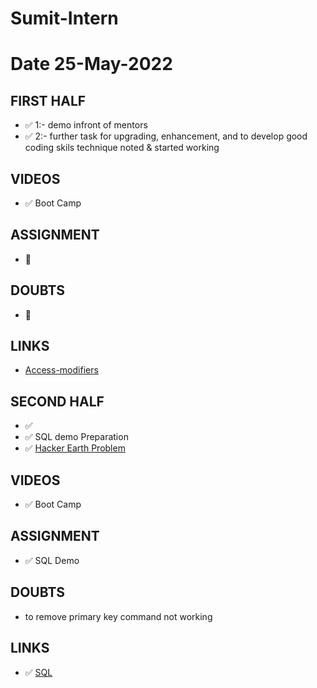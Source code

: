 # Sumit-Intern

# Date 25-May-2022


## FIRST HALF
- ✅ 1:- demo infront of mentors
- ✅ 2:- further task for upgrading, enhancement, and to develop good coding skils technique noted & started working


## VIDEOS
- ✅ Boot Camp

## ASSIGNMENT 
- 🚫

## DOUBTS
- 🚫

## LINKS
- [Access-modifiers](https://tutorialsclass.com/python-access-modifiers/)


## SECOND HALF
- ✅ 
- ✅ SQL demo Preparation
- ✅ [Hacker Earth Problem](https://github.com/sp18-interns/Sumit-Intern/tree/main/25-May-2022/Hacker_Earth)

## VIDEOS 
- ✅ Boot Camp

## ASSIGNMENT 
- ✅ SQL Demo

## DOUBTS
- to remove primary key command not working

## LINKS 
- ✅ [SQL](https://www.w3schools.com/sql/default.asp)
